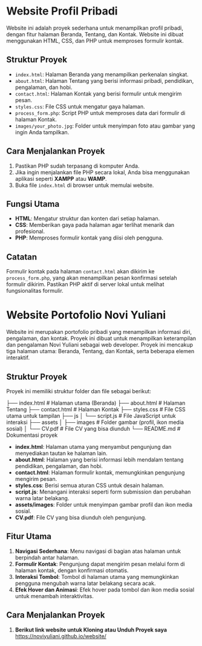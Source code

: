 # Website Profil Pribadi

Website ini adalah proyek sederhana untuk menampilkan profil pribadi, dengan fitur halaman Beranda, Tentang, dan Kontak. Website ini dibuat menggunakan HTML, CSS, dan PHP untuk memproses formulir kontak.

## Struktur Proyek
- `index.html`: Halaman Beranda yang menampilkan perkenalan singkat.
- `about.html`: Halaman Tentang yang berisi informasi pribadi, pendidikan, pengalaman, dan hobi.
- `contact.html`: Halaman Kontak yang berisi formulir untuk mengirim pesan.
- `styles.css`: File CSS untuk mengatur gaya halaman.
- `process_form.php`: Script PHP untuk memproses data dari formulir di halaman Kontak.
- `images/your_photo.jpg`: Folder untuk menyimpan foto atau gambar yang ingin Anda tampilkan.

## Cara Menjalankan Proyek
1. Pastikan PHP sudah terpasang di komputer Anda.
2. Jika ingin menjalankan file PHP secara lokal, Anda bisa menggunakan aplikasi seperti **XAMPP** atau **WAMP**.
3. Buka file `index.html` di browser untuk memulai website.

## Fungsi Utama
- **HTML**: Mengatur struktur dan konten dari setiap halaman.
- **CSS**: Memberikan gaya pada halaman agar terlihat menarik dan profesional.
- **PHP**: Memproses formulir kontak yang diisi oleh pengguna.

## Catatan
Formulir kontak pada halaman `contact.html` akan dikirim ke `process_form.php`, yang akan menampilkan pesan konfirmasi setelah formulir dikirim. Pastikan PHP aktif di server lokal untuk melihat fungsionalitas formulir.

# Website Portofolio Novi Yuliani

Website ini merupakan portofolio pribadi yang menampilkan informasi diri, pengalaman, dan kontak. Proyek ini dibuat untuk menampilkan keterampilan dan pengalaman Novi Yuliani sebagai web developer. Proyek ini mencakup tiga halaman utama: Beranda, Tentang, dan Kontak, serta beberapa elemen interaktif.

## Struktur Proyek

Proyek ini memiliki struktur folder dan file sebagai berikut:

├── index.html # Halaman utama (Beranda)
├── about.html # Halaman Tentang
├── contact.html # Halaman Kontak
├── styles.css # File CSS utama untuk tampilan
├── js
│ └── script.js # File JavaScript untuk interaksi
├── assets
│ ├── images # Folder gambar (profil, ikon media sosial)
│ └── CV.pdf # File CV yang bisa diunduh └── README.md # Dokumentasi proyek


- **index.html**: Halaman utama yang menyambut pengunjung dan menyediakan tautan ke halaman lain.
- **about.html**: Halaman yang berisi informasi lebih mendalam tentang pendidikan, pengalaman, dan hobi.
- **contact.html**: Halaman formulir kontak, memungkinkan pengunjung mengirim pesan.
- **styles.css**: Berisi semua aturan CSS untuk desain halaman.
- **script.js**: Menangani interaksi seperti form submission dan perubahan warna latar belakang.
- **assets/images**: Folder untuk menyimpan gambar profil dan ikon media sosial.
- **CV.pdf**: File CV yang bisa diunduh oleh pengunjung.

## Fitur Utama

1. **Navigasi Sederhana**: Menu navigasi di bagian atas halaman untuk berpindah antar halaman.
2. **Formulir Kontak**: Pengunjung dapat mengirim pesan melalui form di halaman kontak, dengan konfirmasi otomatis.
3. **Interaksi Tombol**: Tombol di halaman utama yang memungkinkan pengguna mengubah warna latar belakang secara acak.
4. **Efek Hover dan Animasi**: Efek hover pada tombol dan ikon media sosial untuk menambah interaktivitas.

## Cara Menjalankan Proyek

1. **Berikut link website untuk Kloning atau Unduh Proyek saya**  
  https://noviyuliani.github.io/website/
